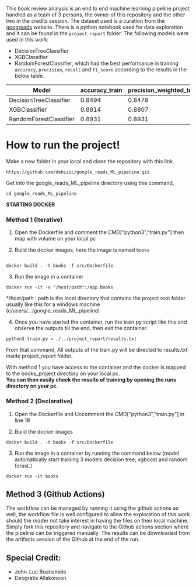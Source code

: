 This book review analysis is an end to end machine learning pipeline project handled as a team of 3 persons, the owner of this repository and the other two in the credits session. The dataset used is a curation from the [googreads](https://www.goodreads.com/) website. There is a python notebook used for data exploration and it can be found in the `project_report` folder. The following models were used in this work:

- DecisionTreeClassifier
- XGBClassifier
- RandomForestClassifier,
which had the best performance in training `accuracy`, `precision`, `recall` and `f1_score` according to the results in the below table.



|   Model              |   accuracy_train   |   precision_weighted_train   |   recall_weighted_train   |   f1_weighted_train   |
|----------------------|--------------------|------------------------------|---------------------------|-----------------------|
|DecisionTreeClassifier|     0.8494         |            0.8478            |         0.8494            |          0.8481       |
|XGBClassifier         |     0.8814         |            0.8807            |         0.8814            |          0.8806       |
|RandomForestClassifier|     0.8931         |            0.8931            |         0.8931            |          0.8926       |



# How to run the project!

Make a new folder in your local and clone the repository with this link.

```
https://github.com/debisic/google_reads_ML_pipeline.git
```
Get into the google_reads_ML_pipeline directory using this command,

```
cd google_reads_ML_pipeline

```

**STARTING DOCKER**

### Method 1 (Iterative)

1. Open the Dockerfile and comment the CMD["python3","train.py"] then map with volume on your local pc

2. Build the docker images, here the image is named `books`
```

docker build . -t books -f src/Dockerfile

```
3. Run the image in a container

```
docker run -it -v "/host/path":/app books

```

*/host/path : path is the local directory that contains the project root folder usually like this for a windows machine (c/users/.../google_reads_ML_pipeline)<br>

4. Once you have started the container, run the train.py script like this and observe the outputs till the end, then exit the container.


```
python3 train.py > ./../project_report/results.txt

```
From that command, All outputs of the train.py will be directed to results.txt inside project_report folder.

With method 1 you have access to the container and the docker is mapped to the books_project directory on your local pc.<br>
**You can then easily check the results of training by opening the runs directory on your pc**.

### Method 2 (Declarative)
1. Open the Dockerfile and Uncomment the CMD["python3","train.py"] in line 19

2. Build the docker images

```
docker build . -t books -f src/Dockerfile

```
3. Run the image in a container by running the command below (model automatically start training 3 models decision tree, xgboost and random forest.)

```
docker run -it books 

```
## Method 3 (Github Actions)
The workflow can be managed by running it using the github actions as well, the workflow file is well configured to allow the exploration of this work should the reader not take interest in having the files on their local machine. Simply fork this repository and navigate to the Github actions section where the pipeline can be triggered manually. The results can be downloaded from the artifacts session of the Github at the end of the run.
## Special Credit:
- John-Luc Boatiemele
- Deogratis Allakonoon